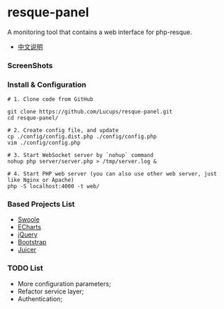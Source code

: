 # resque-panel

A monitoring tool that contains a web interface for php-resque.

- [中文说明](README_CN.md)

### ScreenShots

### Install & Configuration

```
# 1. Clone code from GitHub

git clone https://github.com/Lucups/resque-panel.git
cd resque-panel/

# 2. Create config file, and update
cp ./config/config.dist.php ./config/config.php
vim ./config/config.php

# 3. Start WebSocket server by `nohup` command
nohup php server/server.php > /tmp/server.log &

# 4. Start PHP web server (you can also use other web server, just like Nginx or Apache)
php -S localhost:4000 -t web/
```

### Based Projects List

- [Swoole](#)
- [ECharts](#)
- [jQuery](#)
- [Bootstrap](#)
- [Juicer](#)

### TODO List

- More configuration parameters;
- Refactor service layer;
- Authentication;
